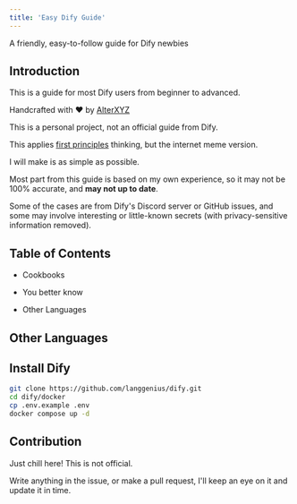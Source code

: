 ```yaml
---
title: 'Easy Dify Guide'
---
```


A friendly, easy-to-follow guide for Dify newbies

## Introduction

This is a guide for most Dify users from beginner to advanced.

Handcrafted with ❤️ by [AlterXYZ](https://github.com/alterxyz/easy-dify-guide)

This is a personal project, not an official guide from Dify.

This applies [first principles](https://en.wikipedia.org/wiki/First_principle) thinking, but the internet meme version.

I will make is as simple as possible.

Most part from this guide is based on my own experience, so it may not be 100% accurate, and **may not up to date**.

Some of the cases are from Dify's Discord server or GitHub issues, and some may involve interesting or little-known secrets (with privacy-sensitive information removed).

## Table of Contents

- Cookbooks

- You better know

- Other Languages

## Other Languages

## Install Dify

```bash
git clone https://github.com/langgenius/dify.git
cd dify/docker
cp .env.example .env
docker compose up -d
```

## Contribution

Just chill here! This is not official.

Write anything in the issue, or make a pull request, I'll keep an eye on it and update it in time.
